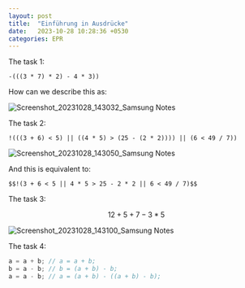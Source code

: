 ```yaml
---
layout: post
title:  "Einführung in Ausdrücke"
date:   2023-10-28 10:28:36 +0530
categories: EPR
---
```

The task 1:

    -(((3 * 7) * 2) - 4 * 3))

How can we describe this as:

![Screenshot_20231028_143032_Samsung Notes](https://github.com/jayIsThere/jayIsThere.github.io/assets/149234876/61e03287-6bf1-409f-94bc-e70aa3c17d23)

The task 2:

    !(((3 + 6) < 5) || ((4 * 5) > (25 - (2 * 2)))) || (6 < 49 / 7))

![Screenshot_20231028_143050_Samsung Notes](https://github.com/jayIsThere/jayIsThere.github.io/assets/149234876/9257da64-999f-4653-8d92-110f6eb426a9)

And this is equivalent to:

    $$!(3 + 6 < 5 || 4 * 5 > 25 - 2 * 2 || 6 < 49 / 7)$$

The task 3:

$$12 + 5 + 7 - 3 * 5$$

![Screenshot_20231028_143100_Samsung Notes](https://github.com/jayIsThere/jayIsThere.github.io/assets/149234876/88f6b2ef-53d5-474c-ad56-07c0e7aa23ea)

The task 4:

```java
a = a + b; // a = a + b;
b = a - b; // b = (a + b) - b;
a = a - b; // a = (a + b) - ((a + b) - b);
```

